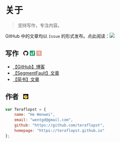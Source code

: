 # 关于

> 坚持写作，专注内容。

GitHub 中的文章均以 `Issue` 的形式发布。点此阅读：[![][readme_badge]][issue_link]


## 写作 &nbsp; [![](./img/github.png)][issue_link]  [![](./img/segmentfault.png)][segmentfault]  [![](./img/jianshu.png)][jianshu]

- [【GitHub】博客][issue_link]
- [【SegmentFault】文章][segmentfault]
- [【简书】文章][jianshu]


## 作者 &nbsp; [![](./img/fav.png)](https://github.com/teraflopst)

```javascript
var Teraflopst = {
    name: "He Wenwei",
    email: "wentgd@gmail.com",
    github: "https://github.com/teraflopst",
    homepage: "https://teraflopst.github.io"
};
```


[issue_link]: https://github.com/teraflopst/blog/issues
[readme_badge]: https://img.shields.io/badge/%E5%8D%9A%E5%AE%A2-Issues-brightgreen.svg
[jianshu]: http://www.jianshu.com/users/kxLbyQ/latest_articles
[segmentfault]: https://segmentfault.com/blog/onestark

